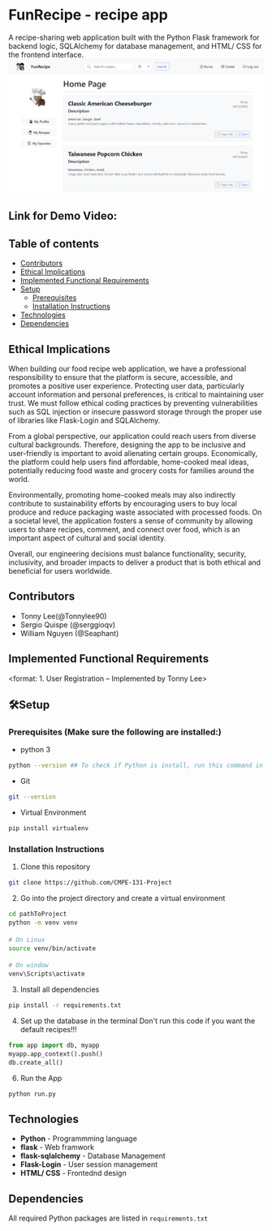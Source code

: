 # FunRecipe - recipe app
A recipe-sharing web application built with the Python Flask framework for backend logic, SQLAlchemy for database management, and HTML/ CSS for the frontend interface.
![](app/static/images/home.png)

## Link for Demo Video: 
## Table of contents
* [Contributors](#Contributors)
* [Ethical Implications](#Ethical-Implications)
* [Implemented Functional Requirements](#Implemented-Functional-Requirements)
* [Setup](#🛠️Setup)
  * [Prerequisites](#Prerequisites)
  * [Installation Instructions](#Installation-Instructions)
* [Technologies](#Technologies)
* [Dependencies](#Dependencies)

## Ethical Implications
When building our food recipe web application, we have a professional responsibility to ensure that the platform is secure, accessible, and promotes a positive user experience. Protecting user data, particularly account information and personal preferences, is critical to maintaining user trust. We must follow ethical coding practices by preventing vulnerabilities such as SQL injection or insecure password storage through the proper use of libraries like Flask-Login and SQLAlchemy.

From a global perspective, our application could reach users from diverse cultural backgrounds. Therefore, designing the app to be inclusive and user-friendly is important to avoid alienating certain groups. Economically, the platform could help users find affordable, home-cooked meal ideas, potentially reducing food waste and grocery costs for families around the world.

Environmentally, promoting home-cooked meals may also indirectly contribute to sustainability efforts by encouraging users to buy local produce and reduce packaging waste associated with processed foods. On a societal level, the application fosters a sense of community by allowing users to share recipes, comment, and connect over food, which is an important aspect of cultural and social identity.

Overall, our engineering decisions must balance functionality, security, inclusivity, and broader impacts to deliver a product that is both ethical and beneficial for users worldwide.

## Contributors
- Tonny Lee(@Tonnylee90)
- Sergio Quispe (@serggioqv)
- William Nguyen (@Seaphant)

## Implemented Functional Requirements
<format: 1. User Registration – Implemented by Tonny Lee>


## 🛠️Setup <Installation Instructions>
### Prerequisites (Make sure the following are installed:)
- python 3  
```bash
python --version ## To check if Python is install, run this command in the terminal.
```
- Git
```bash
git --version
```
- Virtual Environment
```bash
pip install virtualenv
```
### Installation Instructions
1. Clone this repository
```bash
git clone https://github.com/CMPE-131-Project
```
2. Go into the project directory and create a virtual environment  
```bash
cd pathToProject
python -m venv venv

# On Linux
source venv/bin/activate

# On window
venv\Scripts\activate
```

3. Install all dependencies
```bash
pip install -r requirements.txt
```
4. Set up the database in the terminal
Don't run this code if you want the default recipes!!!
```python
from app import db, myapp
myapp.app_context().push()
db.create_all()
```
6. Run the App
```bash
python run.py
```
## Technologies
- **Python** - Programmming language  
- **flask** - Web framwork  
- **flask-sqlalchemy** - Database Management  
- **Flask-Login** - User session management
- **HTML/ CSS** - Frontednd design 


## Dependencies <list all the Python packages that the app needs to run>
All required Python packages are listed in `requirements.txt`
